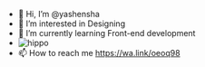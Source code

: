 - 👋 Hi, I’m @yashensha
- 👀 I’m interested in Designing
- 🌱 I’m currently learning Front-end development
- ![hippo](https://media3.giphy.com/media/aUovxH8Vf9qDu/giphy.gif)
- 📫 How to reach me https://wa.link/oeoq98

<!---
yashensha/yashensha is a ✨ special ✨ repository because its `README.md` (this file) appears on your GitHub profile.
You can click the Preview link to take a look at your changes.
--->
